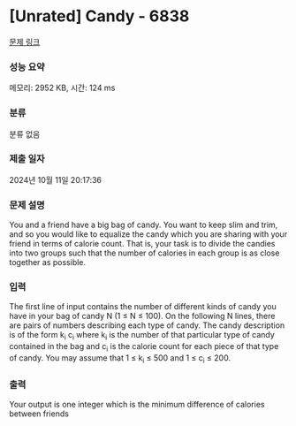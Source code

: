 # [Unrated] Candy - 6838 

[문제 링크](https://www.acmicpc.net/problem/6838) 

### 성능 요약

메모리: 2952 KB, 시간: 124 ms

### 분류

분류 없음

### 제출 일자

2024년 10월 11일 20:17:36

### 문제 설명

<p>You and a friend have a big bag of candy. You want to keep slim and trim, and so you would like to equalize the candy which you are sharing with your friend in terms of calorie count. That is, your task is to divide the candies into two groups such that the number of calories in each group is as close together as possible.</p>

### 입력 

 <p>The first line of input contains the number of different kinds of candy you have in your bag of candy N (1 ≤ N ≤ 100). On the following N lines, there are pairs of numbers describing each type of candy. The candy description is of the form k<sub>i</sub> c<sub>i</sub> where k<sub>i</sub> is the number of that particular type of candy contained in the bag and c<sub>i</sub> is the calorie count for each piece of that type of candy. You may assume that 1 ≤ k<sub>i</sub> ≤ 500 and 1 ≤ c<sub>i</sub> ≤ 200.</p>

### 출력 

 <p>Your output is one integer which is the minimum difference of calories between friends</p>

